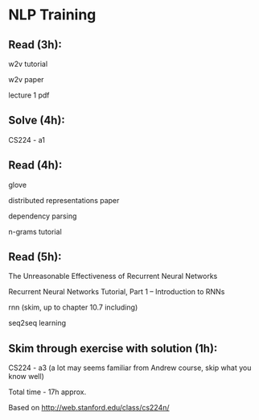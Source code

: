 # NLP Training

## Read (3h):

w2v tutorial

w2v paper

lecture 1 pdf

## Solve (4h):

CS224 - a1

## Read (4h): 

glove

distributed representations paper

dependency parsing

n-grams tutorial

## Read (5h):

The Unreasonable Effectiveness of Recurrent Neural Networks

Recurrent Neural Networks Tutorial, Part 1 – Introduction to RNNs

rnn (skim, up to chapter 10.7 including)

seq2seq learning

## Skim through exercise with solution (1h):

CS224 - a3 (a lot may seems familiar from Andrew course, skip what you know well)

Total time  - 17h approx.

Based on http://web.stanford.edu/class/cs224n/

